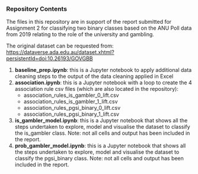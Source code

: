 ### Repository Contents

The files in this repository are in support of the report submitted for Assignment 2 for classifying two binary classes based on the ANU Poll data from 2019 relating to the role of the university and gambling.

The original dataset can be requested from: https://dataverse.ada.edu.au/dataset.xhtml?persistentId=doi:10.26193/GOVGBB 
1) **baseline_prep.ipynb**: this is a Jupyter notebook to apply additional data cleaning steps to the output of the data cleaning applied in Excel
2) **association.ipynb**: this is a Jupyter notebook with a loop to create the 4 association rule csv files (which are also located in the repository):
   * association_rules_is_gambler_0_lift.csv
   * association_rules_is_gambler_1_lift.csv
   * association_rules_pgsi_binary_0_lift.csv
   * association_rules_pgsi_binary_1_lift.csv
3) **is_gambler_model.ipynb**: this is a Jupyter notebook that shows all the steps undertaken to explore, model and visualise the dataset to classify the is_gambler class.  Note: not all cells and output has been included in the report.
4) **prob_gambler_model.ipynb**: this is a Jupyter notebook that shows all the steps undertaken to explore, model and visualise the dataset to classify the pgsi_binary class.  Note: not all cells and output has been included in the report.